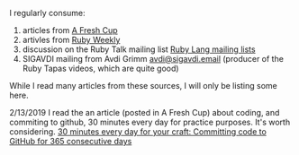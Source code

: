 
I regularly consume:
1. articles from [A Fresh Cup](https://afreshcup.com/)
2. artivles from [Ruby Weekly](https://rubyweekly.com/)
3. discussion on the Ruby Talk mailing list [Ruby Lang mailing lists](https://lists.ruby-lang.org)
4. SIGAVDI mailing from Avdi Grimm <avdi@sigavdi.email> (producer of the Ruby Tapas videos, which are quite good)

While I read many articles from these sources, I will only be listing some here.

2/13/2019
I read the an article (posted in A Fresh Cup) about coding, and commiting to github, 30 minutes every day for practice purposes.  It's worth considering.
[30 minutes every day for your craft: Committing code to GitHub for 365 consecutive days](https://medium.com/@rieckpil/30-minutes-every-day-for-your-craft-committing-code-to-github-for-365-consecutive-days-eec8b73b5105)
